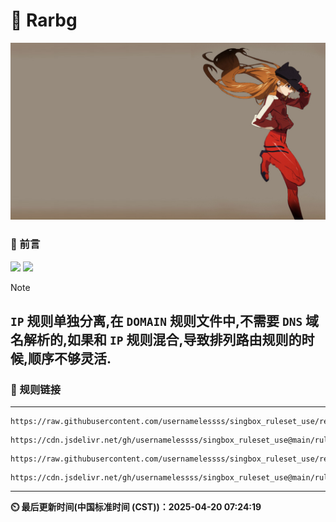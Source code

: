 
# 🧸 Rarbg
![](https://raw.githubusercontent.com/usernamelessss/picture-bed/main/images/202504042256831.jpg)
### 📣 前言
![](https://shields.io/badge/-移除重复规则-ff69b4) ![](https://shields.io/badge/-IP&nbsp;规则单独存放不与&nbsp;DOMAIN&nbsp;等混合-green)
> [!NOTE]
**`IP` 规则单独分离,在 `DOMAIN` 规则文件中,不需要 `DNS` 域名解析的,如果和 `IP` 规则混合,导致排列路由规则的时候,顺序不够灵活.**
---

###  🔗 规则链接
---

```url
https://raw.githubusercontent.com/usernamelessss/singbox_ruleset_use/refs/heads/main/rule/Rarbg/Rarbg_No_IP.json
```

```url
https://cdn.jsdelivr.net/gh/usernamelessss/singbox_ruleset_use@main/rule/Rarbg/Rarbg_No_IP.json
```

```url
https://raw.githubusercontent.com/usernamelessss/singbox_ruleset_use/refs/heads/main/rule/Rarbg/Rarbg_No_IP.srs
```

```url
https://cdn.jsdelivr.net/gh/usernamelessss/singbox_ruleset_use@main/rule/Rarbg/Rarbg_No_IP.srs
```

---
**⏲️ 最后更新时间(中国标准时间 (CST))：2025-04-20 07:24:19**